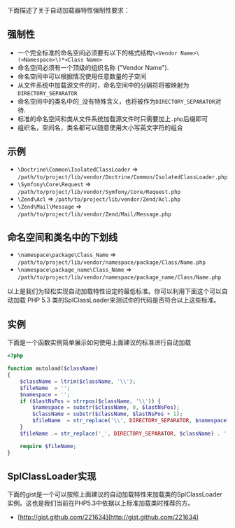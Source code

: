 下面描述了关于自动加载器特性强制性要求：

强制性
---------

* 一个完全标准的命名空间必须要有以下的格式结构`\<Vendor Name>\(<Namespace>\)*<Class Name>`
* 命名空间必须有一个顶级的组织名称 ("Vendor Name").
* 命名空间中可以根据情况使用任意数量的子空间
* 从文件系统中加载源文件的时，命名空间中的分隔符将被映射为 `DIRECTORY_SEPARATOR`
* 命名空间中的类名中的`_`没有特殊含义，也将被作为`DIRECTORY_SEPARATOR`对待.
* 标准的命名空间和类从文件系统加载源文件时只需要加上`.php`后缀即可
* 组织名，空间名，类名都可以随意使用大小写英文字符的组合

示例
--------

* `\Doctrine\Common\IsolatedClassLoader` => `/path/to/project/lib/vendor/Doctrine/Common/IsolatedClassLoader.php`
* `\Symfony\Core\Request` => `/path/to/project/lib/vendor/Symfony/Core/Request.php`
* `\Zend\Acl` => `/path/to/project/lib/vendor/Zend/Acl.php`
* `\Zend\Mail\Message` => `/path/to/project/lib/vendor/Zend/Mail/Message.php`

命名空间和类名中的下划线
-----------------------------------------

* `\namespace\package\Class_Name` => `/path/to/project/lib/vendor/namespace/package/Class/Name.php`
* `\namespace\package_name\Class_Name` => `/path/to/project/lib/vendor/namespace/package_name/Class/Name.php`

以上是我们为轻松实现自动加载特性设定的最低标准。你可以利用下面这个可以自动加载 PHP 5.3 类的SplClassLoader来测试你的代码是否符合以上这些标准。

实例
----------------------

下面是一个函数实例简单展示如何使用上面建议的标准进行自动加载
```php
<?php

function autoload($className)
{
    $className = ltrim($className, '\\');
    $fileName  = '';
    $namespace = '';
    if ($lastNsPos = strrpos($className, '\\')) {
        $namespace = substr($className, 0, $lastNsPos);
        $className = substr($className, $lastNsPos + 1);
        $fileName  = str_replace('\\', DIRECTORY_SEPARATOR, $namespace) . DIRECTORY_SEPARATOR;
    }
    $fileName .= str_replace('_', DIRECTORY_SEPARATOR, $className) . '.php';

    require $fileName;
}
```

SplClassLoader实现
-----------------------------

下面的gist是一个可以按照上面建议的自动加载特性来加载类的SplClassLoader实例。这也是我们当前在PHP5.3中依据以上标准加载类时推荐的方。

* [http://gist.github.com/221634](http://gist.github.com/221634)



